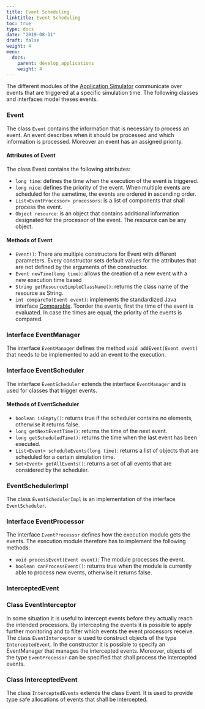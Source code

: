 ```yaml
---
title: Event Scheduling
linktitle: Event Scheduling
toc: true
type: docs
date: "2019-08-11"
draft: false
weight: 4
menu:
  docs:
    parent: develop_applications
    weight: 4
---
```


The different modules of the [Application Simulator](/docs/simulators/application_simulator#eclipse-mosaic-application-simulator)
communicate over events that are triggered at a specific simulation time. The following classes and interfaces model theses events.

### Event
The class `Event` contains the information that is necessary to process an event. An event describes when it should be processed and which information is processed. Moreover an event has an assigned priority.

#### Attributes of Event
The class Event contains the following attributes:
* `long time`: defines the time when the execution of the event is triggered.
* `long nice`: defines the priority of the event. When multiple events are scheduled for the sametime, the events are ordered in ascending order.
* `List<EventProcessor> processors`: is a list of components that shall process the event.
* `Object resource`: is an object that contains additional information designated for the processor of the event. The resource can be any object.

#### Methods of Event
* `Event()`: There are multiple constructors for Event with different parameters. Every constructor sets default values for the attributes that are not defined by the arguments of the constructor.
* `Event newTime(long time)`: allows the creation of a new event with a new execution time based
* `String getResourceSimpleClassName()`: returns the class name of the resource as String.
* `int compareTo(Event event)`: implements the standardized Java interface [Comparable](https://docs.oracle.com/javase/8/docs/api/java/lang/Comparable.html).  Toorder the events, first the time of the event is evaluated. In case the times are equal, the priority of the events is compared.

### Interface EventManager
The interface `EventManager` defines the method `void addEvent(Event event)` that needs to be implemented to add an event to the execution.

### Interface EventScheduler
The interface `EventScheduler` extends the interface `EventManager` and is used for classes that trigger events.

#### Methods of EventScheduler
* `boolean isEmpty()`: returns true if the scheduler contains no elements, otherwise it returns false.
* `long getNextEventTime()`: returns the time of the next event.
* `long getScheduledTime()`: returns the time when the last event has been executed.
* `List<Event> scheduleEvents(long time)`: returns a list of objects that are scheduled for a
certain simulation time.
* `Set<Event> getAllEvents()`: returns a set of all events that are considered by the scheduler.

### EventSchedulerImpl
The class `EventSchedulerImpl` is an implementation of the interface `EventScheduler`.

### Interface EventProcessor
The interface `EventProcessor` defines how the execution module gets the events. The execution module
therefore has to implement the following methods:
* `void processEvent(Event event)`: The module processes the event.
* `boolean canProcessEvent()`: returns true when the module is currently able to process new
events, otherwise it returns false.

### InterceptedEvent
### Class EventInterceptor
In some situation it is useful to intercept events before they actually reach the intended processors. By
intercepting the events it is possible to apply further monitoring and to filter which events the event
processors receive. The class `EventInterceptor` is used to construct objects of the type `InterceptedEvent`.
In the constructor it is possible to specify an EventManager that manages the intercepted events. Moreover, objects of the type `EventProcessor` can be specified that shall process the intercepted events.

### Class InterceptedEvent
The class `InterceptedEvents` extends the class Event. It is used to provide type safe allocations of
events that shall be intercepted.
